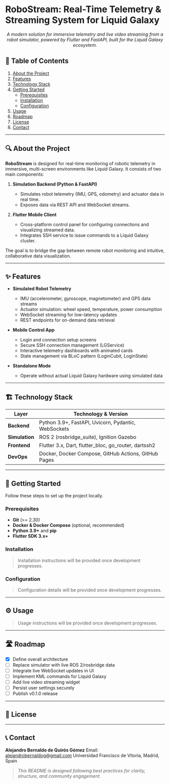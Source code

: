 # RoboStream: Real-Time Telemetry & Streaming System for Liquid Galaxy

<p align="center"><em>A modern solution for immersive telemetry and live video streaming from a robot simulator, powered by Flutter and FastAPI, built for the Liquid Galaxy ecosystem.</em></p>

## 📑 Table of Contents

1. [About the Project](#about-the-project)
2. [Features](#features)
3. [Technology Stack](#technology-stack)
4. [Getting Started](#getting-started)
   * [Prerequisites](#prerequisites)
   * [Installation](#installation)
   * [Configuration](#configuration)
5. [Usage](#usage)
6. [Roadmap](#roadmap)
7. [License](#license)
8. [Contact](#contact)

---

## 🔍 About the Project

**RoboStream** is designed for real-time monitoring of robotic telemetry in immersive, multi-screen environments like Liquid Galaxy. It consists of two main components:

1. **Simulation Backend (Python & FastAPI)**

   * Simulates robot telemetry (IMU, GPS, odometry) and actuator data in real time.
   * Exposes data via REST API and WebSocket streams.
2. **Flutter Mobile Client**

   * Cross-platform control panel for configuring connections and visualizing streamed data.
   * Integrates SSH service to issue commands to a Liquid Galaxy cluster.

The goal is to bridge the gap between remote robot monitoring and intuitive, collaborative data visualization.

---

## ✨ Features

* **Simulated Robot Telemetry**

  * IMU (accelerometer, gyroscope, magnetometer) and GPS data streams
  * Actuator simulation: wheel speed, temperature, power consumption
  * WebSocket streaming for low-latency updates
  * REST endpoints for on-demand data retrieval
* **Mobile Control App**

  * Login and connection setup screens
  * Secure SSH connection management (LGService)
  * Interactive telemetry dashboards with animated cards
  * State management via BLoC pattern (LoginCubit, LoginState)
* **Standalone Mode**

  * Operate without actual Liquid Galaxy hardware using simulated data

---

## 🏗️ Technology Stack

| Layer          | Technology & Version                                   |
| -------------- | ------------------------------------------------------ |
| **Backend**    | Python 3.9+, FastAPI, Uvicorn, Pydantic, WebSockets    |
| **Simulation** | ROS 2 (rosbridge\_suite), Ignition Gazebo              |
| **Frontend**   | Flutter 3.x, Dart, flutter\_bloc, go\_router, dartssh2 |
| **DevOps**     | Docker, Docker Compose, GitHub Actions, GitHub Pages   |

---

## 🚀 Getting Started

Follow these steps to set up the project locally.

### Prerequisites

* **Git** (>= 2.30)
* **Docker & Docker Compose** (optional, recommended)
* **Python 3.9+** and **pip**
* **Flutter SDK 3.x+**

### Installation

> Installation instructions will be provided once development progresses.

### Configuration

> Configuration details will be provided once development progresses.

---

## ⚙️ Usage

> Usage instructions will be provided once development progresses.

---

## 🛣️ Roadmap

* [x] Define overall architecture
* [ ] Replace simulator with live ROS 2/rosbridge data
* [ ] Integrate live WebSocket updates in UI
* [ ] Implement KML commands for Liquid Galaxy
* [ ] Add live video streaming widget
* [ ] Persist user settings securely
* [ ] Publish v0.1.0 release

---

## 📜 License


---

## 📞 Contact

**Alejandro Bernaldo de Quirós Gómez**
Email: [alejandrobernaldog@gmail.com](mailto:alejandrobernaldog@gmail.com)
Universidad Francisco de Vitoria, Madrid, Spain

> *This README is designed following best practices for clarity, structure, and community engagement.*
